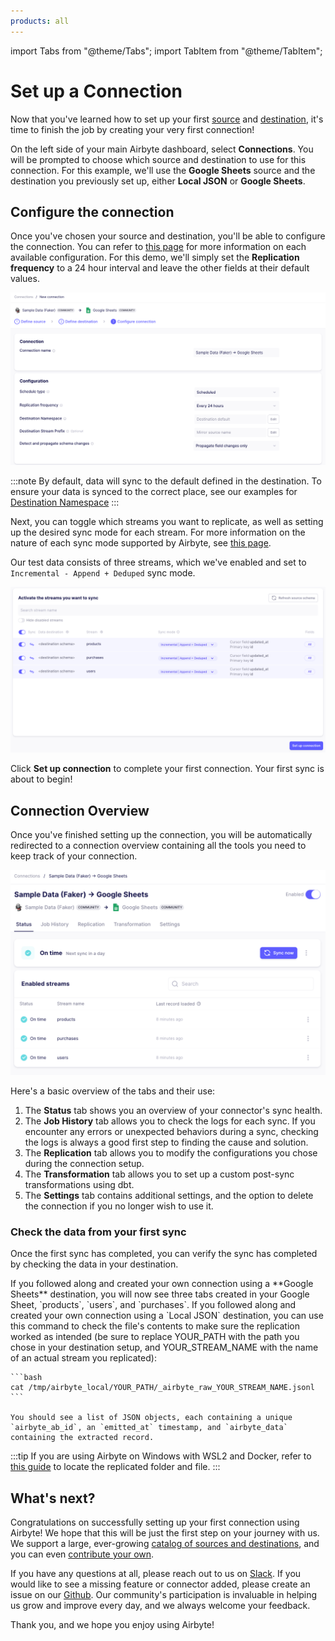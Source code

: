 ```yaml
---
products: all
---
```


import Tabs from "@theme/Tabs"; import TabItem from "@theme/TabItem";

# Set up a Connection

Now that you've learned how to set up your first [source](./add-a-source) and
[destination](./add-a-destination), it's time to finish the job by creating your very first
connection!

On the left side of your main Airbyte dashboard, select **Connections**. You will be prompted to
choose which source and destination to use for this connection. For this example, we'll use the
**Google Sheets** source and the destination you previously set up, either **Local JSON** or
**Google Sheets**.

## Configure the connection

Once you've chosen your source and destination, you'll be able to configure the connection. You can
refer to [this page](/cloud/managing-airbyte-cloud/configuring-connections.md) for more information
on each available configuration. For this demo, we'll simply set the **Replication frequency** to a
24 hour interval and leave the other fields at their default values.

![Connection config](./assets/getting-started-connection-configuration.png)

:::note By default, data will sync to the default defined in the destination. To ensure your data is
synced to the correct place, see our examples for
[Destination Namespace](/using-airbyte/core-concepts/namespaces.md) :::

Next, you can toggle which streams you want to replicate, as well as setting up the desired sync
mode for each stream. For more information on the nature of each sync mode supported by Airbyte, see
[this page](/using-airbyte/core-concepts/sync-modes).

Our test data consists of three streams, which we've enabled and set to
`Incremental - Append + Deduped` sync mode.

![Stream config](./assets/getting-started-stream-selection.png)

Click **Set up connection** to complete your first connection. Your first sync is about to begin!

## Connection Overview

Once you've finished setting up the connection, you will be automatically redirected to a connection
overview containing all the tools you need to keep track of your connection.

![Connection dashboard](./assets/getting-started-connection-complete.png)

Here's a basic overview of the tabs and their use:

1. The **Status** tab shows you an overview of your connector's sync health.
2. The **Job History** tab allows you to check the logs for each sync. If you encounter any errors
   or unexpected behaviors during a sync, checking the logs is always a good first step to finding
   the cause and solution.
3. The **Replication** tab allows you to modify the configurations you chose during the connection
   setup.
4. The **Transformation** tab allows you to set up a custom post-sync transformations using dbt.
5. The **Settings** tab contains additional settings, and the option to delete the connection if you
   no longer wish to use it.

### Check the data from your first sync

Once the first sync has completed, you can verify the sync has completed by checking the data in
your destination.

<Tabs groupId="cloud-hosted">
  <TabItem value="cloud" label="Cloud">
     If you followed along and created your own connection using a **Google Sheets** destination, you will now see three tabs created in your Google Sheet, `products`, `users`, and `purchases`.

  </TabItem>
  <TabItem value="self-managed" label="Self Hosted">
    If you followed along and created your own connection using a `Local JSON` destination, you can use this command to check the file's contents to make sure the replication worked as intended (be sure to replace YOUR_PATH with the path you chose in your destination setup, and YOUR_STREAM_NAME with the name of an actual stream you replicated):

    ```bash
    cat /tmp/airbyte_local/YOUR_PATH/_airbyte_raw_YOUR_STREAM_NAME.jsonl
    ```

    You should see a list of JSON objects, each containing a unique `airbyte_ab_id`, an `emitted_at` timestamp, and `airbyte_data` containing the extracted record.

:::tip If you are using Airbyte on Windows with WSL2 and Docker, refer to
[this guide](/integrations/locating-files-local-destination.md) to locate the replicated folder and
file. :::

  </TabItem>
</Tabs>

## What's next?

Congratulations on successfully setting up your first connection using Airbyte! We hope that this
will be just the first step on your journey with us. We support a large, ever-growing
[catalog of sources and destinations](/integrations/), and you can even
[contribute your own](/connector-development/).

If you have any questions at all, please reach out to us on [Slack](https://slack.airbyte.io/). If
you would like to see a missing feature or connector added, please create an issue on our
[Github](https://github.com/airbytehq/airbyte). Our community's participation is invaluable in
helping us grow and improve every day, and we always welcome your feedback.

Thank you, and we hope you enjoy using Airbyte!
